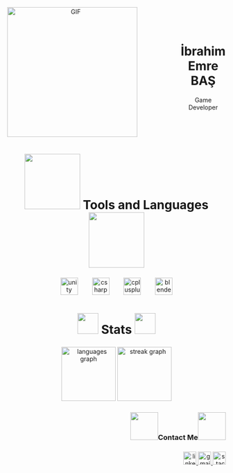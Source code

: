 <div align="center" style="display: flex; align-items: center; gap: 100px;">
  <img src="https://github.com/user-attachments/assets/b139da75-1f3c-42a6-9df9-4b594a5edb19" alt="GIF" width="300"/>
  
  <div>
    <h1>İbrahim Emre BAŞ</h1>
    <p>Game Developer</p>
  </div>
</div>

###

<h1 align="center"><img src="https://github.com/user-attachments/assets/3b2fc438-62c9-4e74-83c5-beaeddfb4b04" width="128"/> Tools and Languages  <img src="https://github.com/user-attachments/assets/3b2fc438-62c9-4e74-83c5-beaeddfb4b04" width="128"/></h1>

###

<div align="center">
  <img src="https://cdn.simpleicons.org/unity/FFFFFF" height="40" alt="unity logo"  />
  <img width="25" />
  <img src="https://cdn.jsdelivr.net/gh/devicons/devicon/icons/csharp/csharp-original.svg" height="40" alt="csharp logo"  />
  <img width="25" />
  <img src="https://cdn.jsdelivr.net/gh/devicons/devicon/icons/cplusplus/cplusplus-original.svg" height="40" alt="cplusplus logo"  />
  <img width="25" />
  <img src="https://cdn.jsdelivr.net/gh/devicons/devicon/icons/blender/blender-original.svg" height="40" alt="blender logo"  />
</div>

###



###

<h1 align="center"><img src="https://github.com/user-attachments/assets/2801153b-1390-49f9-82fb-a600800931da" width="48"/> Stats   <img src="https://github.com/user-attachments/assets/2801153b-1390-49f9-82fb-a600800931da" width="48"/></h1>

###

<div align="center">
  <img src="https://github-readme-stats.vercel.app/api/top-langs?username=ibrahiimbas&locale=en&hide_title=false&layout=compact&card_width=320&langs_count=5&theme=chartreuse-dark&hide_border=true&order=2" height="125" alt="languages graph"  />
  <img src="https://streak-stats.demolab.com?user=ibrahiimbas&locale=en&mode=daily&theme=chartreuse-dark&hide_border=true&order=3" height="125" alt="streak graph"  />
</div>

###


###

<h3 align="right"><img src="https://github.com/user-attachments/assets/8b140eee-1bae-46b6-b08f-f3f8d12ccc60" width="64"/>Contact Me<img src="https://github.com/user-attachments/assets/8b140eee-1bae-46b6-b08f-f3f8d12ccc60" width="64"/></h3>

###

<div align="right">
  <a href="https://www.linkedin.com/in/ibrahimbas15/" target="_blank">
    <img src="https://img.shields.io/static/v1?message=LinkedIn&logo=linkedin&label=&color=black&logoColor=white&labelColor=&style=for-the-badge" height="30" alt="linkedin logo"  />
  </a>
  <a href="mailto:ibrahimbas1414@gmail.com" target="_blank">
    <img src="https://img.shields.io/static/v1?message=Gmail&logo=gmail&label=&color=black&logoColor=tomato&labelColor=&style=for-the-badge" height="30" alt="gmail logo"  />
  </a>
  <a href="https://stackoverflow.com/users/29459990/synthesizer" target="_blank">
    <img src="https://img.shields.io/static/v1?message=StackOverflow&logo=stackoverflow&label=&color=black&logoColor=white&labelColor=&style=for-the-badge" height="30" alt="stackoverflow logo"  />
  </a>
</div>

###
